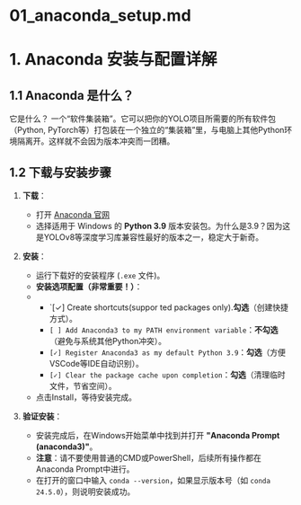 # 01_anaconda_setup.md

# 1. Anaconda 安装与配置详解

## 1.1 Anaconda 是什么？
它是什么？ 一个“软件集装箱”。它可以把你的YOLO项目所需要的所有软件包（Python, PyTorch等）打包装在一个独立的“集装箱”里，与电脑上其他Python环境隔离开。这样就不会因为版本冲突而一团糟。

## 1.2 下载与安装步骤

1.  **下载**：
    -   打开 [Anaconda 官网](https://www.anaconda.com/download)
    -   选择适用于 Windows 的 **Python 3.9** 版本安装包。为什么是3.9？因为这是YOLOv8等深度学习库兼容性最好的版本之一，稳定大于新奇。

2.  **安装**：
    -   运行下载好的安装程序 (`.exe` 文件)。
    -   **安装选项配置（非常重要！）**：
    -   -   `[✓] Create shortcuts(suppor ted packages only).**勾选**（创建快捷方式）。
        -   `[ ] Add Anaconda3 to my PATH environment variable`：**不勾选**（避免与系统其他Python冲突）。
        -   `[✓] Register Anaconda3 as my default Python 3.9`：**勾选**（方便VSCode等IDE自动识别）。
        -   `[✓] Clear the package cache upon completion`：**勾选**（清理临时文件，节省空间）。
    -   点击Install，等待安装完成。

3.  **验证安装**：
    -   安装完成后，在Windows开始菜单中找到并打开 **"Anaconda Prompt (anaconda3)"**。
    -   **注意**：请不要使用普通的CMD或PowerShell，后续所有操作都在Anaconda Prompt中进行。
    -   在打开的窗口中输入 `conda --version`，如果显示版本号（如 `conda 24.5.0`），则说明安装成功。
